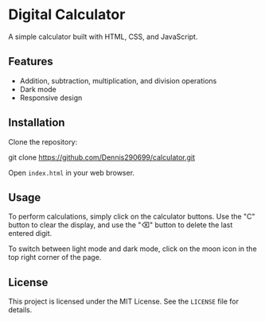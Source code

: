 # Digital Calculator

A simple calculator built with HTML, CSS, and JavaScript.

## Features

- Addition, subtraction, multiplication, and division operations
- Dark mode
- Responsive design

## Installation

Clone the repository:

git clone https://github.com/Dennis290699/calculator.git

Open `index.html` in your web browser.

## Usage

To perform calculations, simply click on the calculator buttons. Use the "C" button to clear the display, and use the "⌫" button to delete the last entered digit.

To switch between light mode and dark mode, click on the moon icon in the top right corner of the page.

## License

This project is licensed under the MIT License. See the `LICENSE` file for details.


